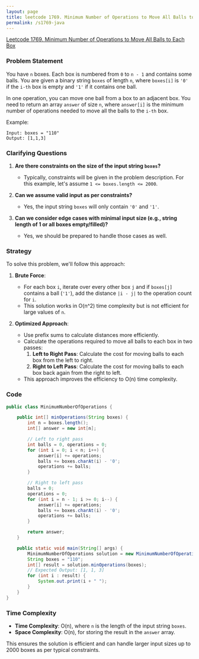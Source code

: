 ```yaml
---
layout: page
title: leetcode 1769. Minimum Number of Operations to Move All Balls to Each Box
permalink: /s1769-java
---
```

[Leetcode 1769. Minimum Number of Operations to Move All Balls to Each Box](https://algoadvance.github.io/algoadvance/l1769)
### Problem Statement

You have `n` boxes. Each box is numbered from `0` to `n - 1` and contains some balls. You are given a binary string `boxes` of length `n`, where `boxes[i]` is `'0'` if the `i-th` box is empty and `'1'` if it contains one ball.

In one operation, you can move one ball from a box to an adjacent box. You need to return an array `answer` of size `n`, where `answer[i]` is the minimum number of operations needed to move all the balls to the `i-th` box.

Example:
```
Input: boxes = "110"
Output: [1,1,3]
```

### Clarifying Questions

1. **Are there constraints on the size of the input string `boxes`?**
   - Typically, constraints will be given in the problem description. For this example, let's assume `1 <= boxes.length <= 2000`.

2. **Can we assume valid input as per constraints?**
   - Yes, the input string `boxes` will only contain `'0'` and `'1'`.

3. **Can we consider edge cases with minimal input size (e.g., string length of 1 or all boxes empty/filled)?**
   - Yes, we should be prepared to handle those cases as well.

### Strategy

To solve this problem, we'll follow this approach:

1. **Brute Force**: 
   - For each box `i`, iterate over every other box `j` and if `boxes[j]` contains a ball (`'1'`), add the distance `|i - j|` to the operation count for `i`.
   - This solution works in O(n^2) time complexity but is not efficient for large values of `n`.

2. **Optimized Approach**:
   - Use prefix sums to calculate distances more efficiently.
   - Calculate the operations required to move all balls to each box in two passes:
     1. **Left to Right Pass**: Calculate the cost for moving balls to each box from the left to right.
     2. **Right to Left Pass**: Calculate the cost for moving balls to each box back again from the right to left.
   - This approach improves the efficiency to O(n) time complexity.

### Code

```java
public class MinimumNumberOfOperations {

    public int[] minOperations(String boxes) {
        int n = boxes.length();
        int[] answer = new int[n];

        // Left to right pass
        int balls = 0, operations = 0;
        for (int i = 0; i < n; i++) {
            answer[i] += operations;
            balls += boxes.charAt(i) - '0';
            operations += balls;
        }

        // Right to left pass
        balls = 0; 
        operations = 0;
        for (int i = n - 1; i >= 0; i--) {
            answer[i] += operations;
            balls += boxes.charAt(i) - '0';
            operations += balls;
        }

        return answer;
    }

    public static void main(String[] args) {
        MinimumNumberOfOperations solution = new MinimumNumberOfOperations();
        String boxes = "110";
        int[] result = solution.minOperations(boxes);
        // Expected Output: [1, 1, 3]
        for (int i : result) {
            System.out.print(i + " ");
        }
    }
}
```

### Time Complexity

- **Time Complexity**: O(n), where `n` is the length of the input string `boxes`.
- **Space Complexity**: O(n), for storing the result in the `answer` array.

This ensures the solution is efficient and can handle larger input sizes up to 2000 boxes as per typical constraints.